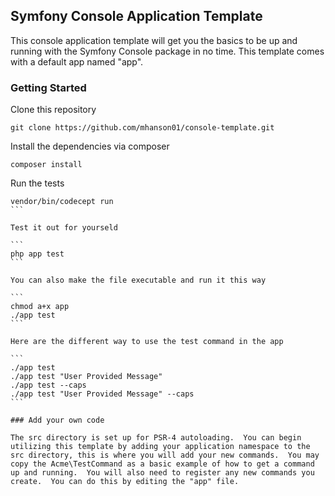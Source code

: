 ## Symfony Console Application Template

This console application template will get you the basics to be up and running with the Symfony Console package in no time.  This template comes with a default app named "app".

### Getting Started

Clone this repository

```
git clone https://github.com/mhanson01/console-template.git
```

Install the dependencies via composer

```
composer install
```

Run the tests

````
vendor/bin/codecept run
```

Test it out for yourseld

```
php app test
```

You can also make the file executable and run it this way

```
chmod a+x app
./app test
```

Here are the different way to use the test command in the app

```
./app test
./app test "User Provided Message"
./app test --caps
./app test "User Provided Message" --caps
```

### Add your own code

The src directory is set up for PSR-4 autoloading.  You can begin utilizing this template by adding your application namespace to the src directory, this is where you will add your new commands.  You may copy the Acme\TestCommand as a basic example of how to get a command up and running.  You will also need to register any new commands you create.  You can do this by editing the "app" file.
